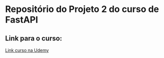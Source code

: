 # Repositório do Projeto 2 do curso de FastAPI

## Link para o curso:
[Link curso na Udemy](https://www.youtube.com/redirect?event=video_description&redir_token=QUFFLUhqa3pyU0xhOXNfekJScUpuQy1YcGFQY0QzcVJwQXxBQ3Jtc0tsbjRWUG1YYTFweHd5SmdYMzRJT1EwUzQ1QzJINTNFVTNzQ1J0d2x3VVY2OGhsX1pwS21kOUk5Z3JFRnI1VlE5Y19HNU1hd2trUkRMaTlaRldOalYwT2txTzhXSUFMZnByWndhemc1aWhvdXRVSlZxcw&q=https%3A%2F%2Fwww.udemy.com%2Fcourse%2Ffastapi-avancado-2023-2-projetos-tdd-postgresql%2F%3FreferralCode%3D1774CE960296841DB026&v=0A5RtzoRQsA)
